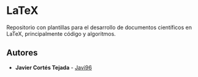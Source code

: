# LaTeX
Repositorio con plantillas para el desarrollo de documentos científicos en LaTeX, principalmente código y algoritmos.

## Autores
* **Javier Cortés Tejada** - [Javi96](https://github.com/Javi96)
